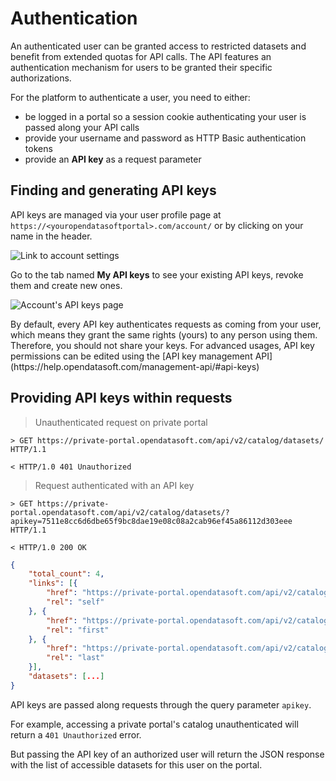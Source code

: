 # Authentication

An authenticated user can be granted access to restricted datasets and benefit from extended quotas for API calls. The API features an authentication mechanism for users to be granted their specific authorizations.

For the platform to authenticate a user, you need to either:

* be logged in a portal so a session cookie authenticating your user is passed along your API calls
* provide your username and password as HTTP Basic authentication tokens
* provide an **API key** as a request parameter

## Finding and generating API keys

API keys are managed via your user profile page at `https://<youropendatasoftportal>.com/account/` or by clicking on your name in the header.

![Link to account settings](common/authentication__profile-link.png)

Go to the tab named **My API keys** to see your existing API keys, revoke them and create new ones.

![Account's API keys page](common/authentication__my-api-keys.png)

<aside>
By default, every API key authenticates requests as coming from your user, which means they grant the same rights (yours) to any person using them. Therefore, you should not share your keys. For advanced usages, API key permissions can be edited using the [API key management API](https://help.opendatasoft.com/management-api/#api-keys)
</aside>

## Providing API keys within requests

> Unauthenticated request on private portal

``` http
> GET https://private-portal.opendatasoft.com/api/v2/catalog/datasets/ HTTP/1.1

< HTTP/1.0 401 Unauthorized
```

> Request authenticated with an API key

``` http
> GET https://private-portal.opendatasoft.com/api/v2/catalog/datasets/?apikey=7511e8cc6d6dbe65f9bc8dae19e08c08a2cab96ef45a86112d303eee HTTP/1.1

< HTTP/1.0 200 OK
```

``` json
{
    "total_count": 4,
    "links": [{
        "href": "https://private-portal.opendatasoft.com/api/v2/catalog/datasets?start=0&include_app_metas=False&rows=10",
        "rel": "self"
    }, {
        "href": "https://private-portal.opendatasoft.com/api/v2/catalog/datasets?start=0&include_app_metas=False&rows=10",
        "rel": "first"
    }, {
        "href": "https://private-portal.opendatasoft.com/api/v2/catalog/datasets?start=0&include_app_metas=False&rows=10",
        "rel": "last"
    }],
    "datasets": [...]
}
```

API keys are passed along requests through the query parameter `apikey`.

For example, accessing a private portal's catalog unauthenticated will return a `401 Unauthorized` error.

But passing the API key of an authorized user will return the JSON response with the list of accessible datasets for this user on the portal.
